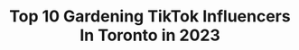 ---
title: Top 10 Gardening TikTok Influencers In Toronto in 2023
description: >-
  Find top gardening TikTok influencers in Toronto in 2023. Most popular hashtags: #fyp #gardening #foryou #toronto.
platform: TikTok
hits: 4
text_top: See the top-rated TikTok profiles on inBeat.
text_bottom: Our platform holds 4 TikTok influencers like this in Toronto, Canada for you to contact.
profiles:
  - username: "theplantladyk"
    fullname: >-
      Kelly O'Mara
    bio: >-
      Indoor/Outdoor plants. Rad since 1981. Toronto. BLACK LIVES MATTER ✊✊🏻✊🏽✊🏿
    location: "Canada"
    followers: 2239
    engagement: 631
    commentsToLikes: 0.094540
    id: ckd0qjeygi73w0j231u2nzj4h
    verified: false
    hashtags: "#plants, #fall, #flowers, #summer"
  - username: "mrob29"
    fullname: >-
      Marissa Roberto
    bio: >-
      MRob29 on insta 🇮🇹🇨🇦 Day job talking sports and videogames @ TSN
    location: "Canada"
    followers: 26900
    engagement: 782
    commentsToLikes: 0.055392
    id: ck8njn82eb58f0j7815ul8nz8
    verified: false
    hashtags: "#bluejays, #toronto, #italiancheck, #wethenorth"
  - username: "michael.rizzi"
    fullname: >-
      Michael Rizzi
    bio: >-
      ✨ everything’s going to be alright ✨ 📌 Toronto, Canada 🇨🇦 🏳️‍🌈
    location: "Canada"
    followers: 36200
    engagement: 1028
    commentsToLikes: 0.014744
    id: ck9go10ytz5ch0j78rc75apvn
    verified: false
    hashtags: "#gaytiktok, #tiktokcanada, #fyp, #lgbt"
  - username: "myafro"
    fullname: >-
      Fro
    bio: >-
      le shits and giggles
    location: "Canada"
    followers: 16100
    engagement: 595
    commentsToLikes: 0.012971
    id: ckd0b7iqcc8xc0j23z0ma7ey8
    verified: false
    hashtags: "#fyp, #foryou, #baking, #horoscope"
  - username: "averagesizedpp"
    fullname: >-
      Averagesizedpp
    bio: >-
      Your moms a gardening tool 👻 - matthewsyrovy
    location: "Canada"
    followers: 65500
    engagement: 1016
    commentsToLikes: 0.013724
    id: ck807c75iprlx0j78gzdswj3r
    verified: false
    hashtags: "#duet, #foryou, #fyp, #viral"
  - username: "theplantladyk"
    fullname: >-
      Kelly O'Mara
    bio: >-
      Indoor/Outdoor plants. Rad since 1981. Toronto. BLACK LIVES MATTER ✊✊🏻✊🏽✊🏿
    location: "Canada"
    followers: 2239
    engagement: 631
    commentsToLikes: 0.094540
    id: ckd0qjeygi73w0j231u2nzj4h
    verified: false
    hashtags: "#plants, #fall, #flowers, #summer"
  - username: "maytalfay"
    fullname: >-
      Maytal Fay
    bio: >-
      Hey 😇 insta: maytalfsegal
    location: "Canada"
    followers: 6756
    engagement: 128
    commentsToLikes: 0.061752
    id: ckbfe59ns7wqy0j23463345oq
    verified: false
    hashtags: "#foryoupage, #fyp, #petroutine, #esportsforall"
  - username: "jessiejj90"
    fullname: >-
      Jessie Jacobson
    bio: >-
      Teaching you how to 🌱 🇨🇦
    location: "Canada"
    followers: 61483
    engagement: 823
    commentsToLikes: 0.017627
    id: ck9r92rxkeu2t0j78fw8fewrw
    verified: false
    hashtags: "#howtowithjessie, #viralvideo, #quarantine, #simplesteps"
  - username: "rosiejuko"
    fullname: >-
      Rosie Juko
    bio: >-
      Call me Rosie 🌹😘 🇨🇦
    location: "Canada"
    followers: 4866
    engagement: 916
    commentsToLikes: 0.018425
    id: ckdhormeq11zp0j23roqpyhrm
    verified: false
    hashtags: "#foryou, #mango, #gardening, #greenhouse"
  - username: "obxfavourites"
    fullname: >-
      obxfunfans🌅🏄‍♀️🤩
    bio: >-
      obx💕🌅🏄‍♀️🤩🌊 pogue life🤪 goal is 6000 followers💗 2 ppl run this acc!💛
    location: "Canada"
    followers: 5139
    engagement: 2587
    commentsToLikes: 0.116715
    id: ckb9sqf99qanm0j23ev868xjm
    verified: false
    hashtags: "#fyp, #greenscreen, #foryouu, #4youpage"
---